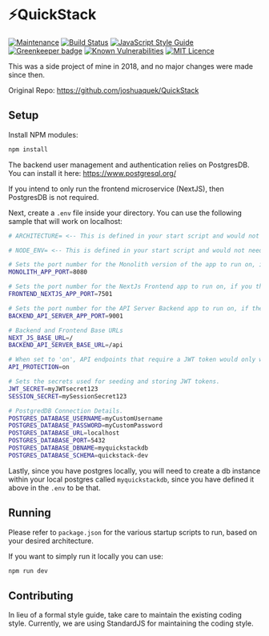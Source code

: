 
# ⚡️QuickStack

[![Maintenance](https://img.shields.io/badge/Maintained%3F-yes-green.svg)](https://github.com/joshuaquek/QuickStack/graphs/commit-activity)
[![Build Status](https://travis-ci.org/joshuaquek/QuickStack.svg?branch=master)](https://travis-ci.org/joshuaquek/QuickStack)
[![JavaScript Style Guide](https://img.shields.io/badge/code_style-standard-brightgreen.svg)](https://standardjs.com)
[![Greenkeeper badge](https://badges.greenkeeper.io/joshuaquek/QuickStack.svg)](https://greenkeeper.io/)
[![Known Vulnerabilities](https://snyk.io/test/github/joshuaquek/QuickStack/badge.svg)](https://snyk.io/test/github/joshuaquek/QuickStack)
[![MIT Licence](https://badges.frapsoft.com/os/mit/mit.svg?v=103)](https://opensource.org/licenses/mit-license.php) 

This was a side project of mine in 2018, and no major changes were made since then.

Original Repo: https://github.com/joshuaquek/QuickStack

## Setup

Install NPM modules:
```bash
npm install
```

The backend user management and authentication relies on PostgresDB. You can install it here:
https://www.postgresql.org/

If you intend to only run the frontend microservice (NextJS), then PostgresDB is not required.

Next, create a `.env` file inside your directory. You can use the following sample that will work on localhost:

```bash
# ARCHITECTURE= <-- This is defined in your start script and would not need to be in your .env file. Defines the architecture of the app, whether to start it as a monolith, microservices, only as a nextjs app, or only as an api server. Options for this would be "monolith", "microservices", "nextjs-only", "api-server-only"

# NODE_ENV= <-- This is defined in your start script and would not need to be in your .env file. This determines whether NextJs is run in dev or in production. It will run the HMR (Hot Module Reloading server) when set to 'development'. When set to 'production', it will not run the HMR for better performance.

# Sets the port number for the Monolith version of the app to run on, if the ARCHITECTURE variable is set to "monolith"
MONOLITH_APP_PORT=8080

# Sets the port number for the NextJs Frontend app to run on, if you the ARCHITECTURE variable is set to "nextjs-microservice"
FRONTEND_NEXTJS_APP_PORT=7501

# Sets the port number for the API Server Backend app to run on, if the ARCHITECTURE variable is set to "api-server-microservice"
BACKEND_API_SERVER_APP_PORT=9001

# Backend and Frontend Base URLs
NEXT_JS_BASE_URL=/
BACKEND_API_SERVER_BASE_URL=/api

# When set to 'on', API endpoints that require a JWT token would only work when a valid JWT token is provide. When not set to 'on', no JWT token is required for all API endpoints.
API_PROTECTION=on

# Sets the secrets used for seeding and storing JWT tokens.
JWT_SECRET=myJWTsecret123
SESSION_SECRET=mySessionSecret123

# PostgredDB Connection Details.
POSTGRES_DATABASE_USERNAME=myCustomUsername
POSTGRES_DATABASE_PASSWORD=myCustomPassword
POSTGRES_DATABASE_URL=localhost
POSTGRES_DATABASE_PORT=5432
POSTGRES_DATABASE_DBNAME=myquickstackdb
POSTGRES_DATABASE_SCHEMA=quickstack-dev
```

Lastly, since you have postgres locally, you will need to create a db instance within your local postgres called `myquickstackdb`, since you have defined it above in the `.env` to be that.

## Running

Please refer to `package.json` for the various startup scripts to run, based on your desired architecture.

If you want to simply run it locally you can use:
```bash
npm run dev
```

## Contributing

In lieu of a formal style guide, take care to maintain the existing coding style. Currently, we are using StandardJS for maintaining the coding style.
